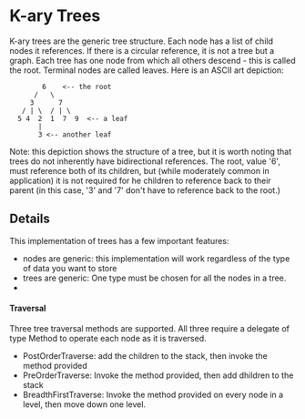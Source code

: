 # K-ary Trees
K-ary trees are the generic tree structure. Each node has a list of child nodes it references. If there is a circular reference, it is not a tree but a graph. Each tree has one node from which all others descend - this is called the root. Terminal nodes are called leaves. Here is an ASCII art depiction:
```
        6    <-- the root    
      /   \       
     3      7     
   / | \  / | \  
  5 4  2  1  7  9  <-- a leaf
       |
	   3 <-- another leaf
```
Note: this depiction shows the structure of a tree, but it is worth noting that trees do not inherently have bidirectional references. The root, value '6', must reference both of its children, but (while moderately common in application) it is not required for he children to reference back to their parent (in this case, '3' and '7' don't have to reference back to the root.)

## Details
This implementation of trees has a few important features:
- nodes are generic: this implementation will work regardless of the type of data you want to store
- trees are generic: One type must be chosen for all the nodes in a tree.
- 

#### Traversal
Three tree traversal methods are supported. All three require a delegate of type Method to operate each node as it is traversed.
- PostOrderTraverse: add the children to the stack, then invoke the method provided
- PreOrderTraverse: Invoke the method provided, then add dhildren to the stack
- BreadthFirstTraverse: Invoke the method provided on every node in a level, then move down one level.